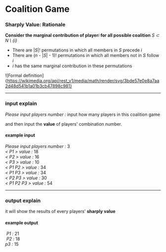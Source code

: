 # Coalition Game

### Sharply Value: Rationale

**Consider the marginal contribution of player***i* **for all possible coalition** *S ⊂ N \ {i}*  

  * There are |*S*|! permutations in which all members in *S* precede *i*
  * There are (*n* - |*S*| - 1)! permutations in which all members not in *S* follow *i*  
  * *i* has the same marginal contribution in these permutations  
  
![Formal definition]{https://wikimedia.org/api/rest_v1/media/math/render/svg/3bde57e0e8a7aa2d48d541b1a01b3cb47898c981}

---

###  input explain

*Please input players number :* input how many players in this coalition game  

and then input the **value** of players' combination number.  

#### example input

*Please input players number :* 3  
*< P1 > value :* 18  
*< P2 > value :* 16  
*< P3 > value :* 10  
*< P1 P2 > value :* 34  
*< P1 P3 > value :* 34  
*< P2 P3 > value :* 30  
*< P1 P2 P3 > value :* 54  

---
  
###  output explain

it will show the results of every players' **sharply value**  

#### example output  
  
  *P1 :* 21  
  *P2 :* 18  
  *p3 :* 15

